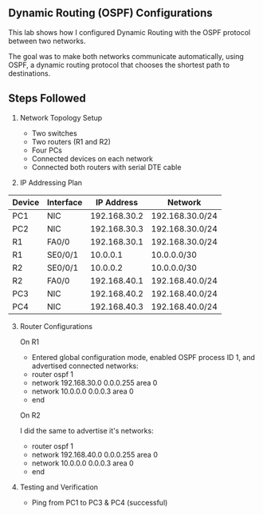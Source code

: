 ## Dynamic Routing (OSPF) Configurations
This lab shows how I configured Dynamic Routing with the OSPF protocol between two networks.

The goal was to make both networks communicate automatically, using OSPF, a dynamic routing protocol that chooses the shortest path to destinations.

## Steps Followed
1. Network Topology Setup
   - Two switches
   - Two routers (R1 and R2)
   - Four PCs
   - Connected devices on each network
   - Connected both routers with serial DTE cable

2. IP Addressing Plan

| Device | Interface | IP Address | Network |
|---------|------------|-------------|----------|
| PC1 | NIC | 192.168.30.2 | 192.168.30.0/24 |
| PC2 | NIC | 192.168.30.3 | 192.168.30.0/24 |
| R1 | FA0/0 | 192.168.30.1 | 192.168.30.0/24 |
| R1 | SE0/0/1 | 10.0.0.1 | 10.0.0.0/30 |
| R2 | SE0/0/1 | 10.0.0.2 | 10.0.0.0/30 |
| R2 | FA0/0 | 192.168.40.1 | 192.168.40.0/24 |
| PC3 | NIC | 192.168.40.2 | 192.168.40.0/24 |
| PC4 | NIC | 192.168.40.3 | 192.168.40.0/24 |

3. Router Configurations
   
   On R1
   - Entered global configuration mode, enabled OSPF process ID 1, and advertised connected networks:
   - router ospf 1
   - network 192.168.30.0 0.0.0.255 area 0
   - network 10.0.0.0 0.0.0.3 area 0
   - end

   On R2
   
   I did the same to advertise it's networks:
   - router ospf 1
   - network 192.168.40.0 0.0.0.255 area 0
   - network 10.0.0.0 0.0.0.3 area 0
   - end

5. Testing and Verification
   - Ping from PC1 to PC3 & PC4 (successful)


